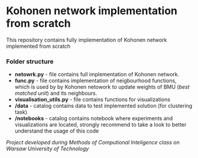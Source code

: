 # Kohonen network implementation from scratch
This repository contains fully implementation of Kohonen network implemented from scratch

### Folder structure

- **netowrk.py** - file contains full implementation of Kohonen network. 
- **func.py** - file contains implementation of neigbourhood functions, which is used by by Kohonen netowork to update weights of BMU (*best matched unit*) and its neighbours.
- **visualisation_utils.py** - file contains functions for visualizations
- **/data** - catalog contains data to test implemented solution (for clustering task)
- **/notebooks** - catalog contains notebook where experiments and visualizations are located, strongly recommend to take a look to better understand the usage of this code

*Project developed during Methods of Computional Inteligence class on Warsaw University of Technology*
